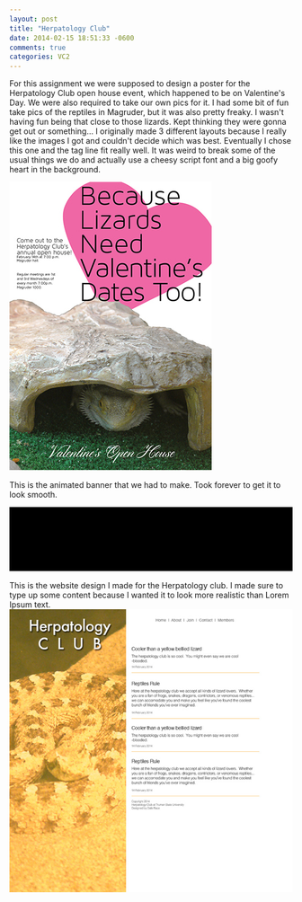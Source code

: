 ```yaml
---
layout: post
title: "Herpatology Club"
date: 2014-02-15 18:51:33 -0600
comments: true
categories: VC2
---
```

For this assignment we were supposed to design a poster for the Herpatology Club open house event, which happened to be on Valentine's Day.  We were also required to take our own pics for it.  I had some bit of fun take pics of the reptiles in Magruder, but it was also pretty freaky.  I wasn't having fun being that close to those lizards.  Kept thinking they were gonna get out or something...  I originally made 3 different layouts because I really like the images I got and couldn't decide which was best.  Eventually I chose this one and the tag line fit really well.  It was weird to break some of the usual things we do and actually use a cheesy script font and a big goofy heart in the background.   

![Herpatology Club](/images/posts/herp_club.jpg "Herpatology Club")

This is the animated banner that we had to make.  Took forever to get it to look smooth.  

![Herpatology Club](/images/posts/herp_banner.gif "Herpatology Club")

This is the website design I made for the Herpatology club.  I made sure to type up some content because I wanted it to look more realistic than Lorem Ipsum text.  
![Herpatology Club](/images/posts/herp_web.jpg "Herpatology Club")